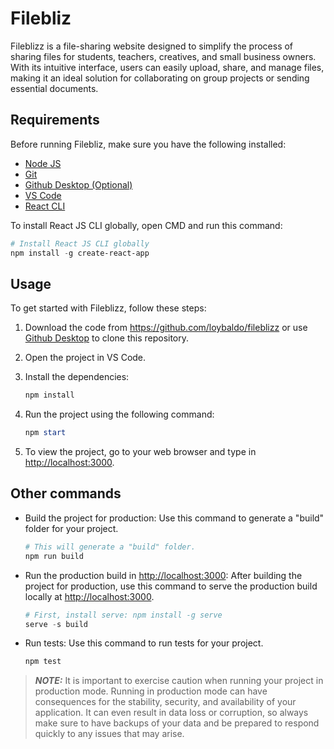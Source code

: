 # Filebliz

Fileblizz is a file-sharing website designed to simplify the process of sharing files for students, teachers, creatives, and small business owners. With its intuitive interface, users can easily upload, share, and manage files, making it an ideal solution for collaborating on group projects or sending essential documents.

## Requirements

Before running Filebliz, make sure you have the following installed:

- [Node JS](https://nodejs.org/)
- [Git](https://git-scm.com/)
- [Github Desktop (Optional)](https://desktop.github.com/)
- [VS Code](https://code.visualstudio.com/)
- [React CLI](https://www.npmjs.com/package/create-react-app)

To install React JS CLI globally, open CMD and run this command:

```powershell
# Install React JS CLI globally
npm install -g create-react-app
```

## Usage

To get started with Fileblizz, follow these steps:

1. Download the code from <https://github.com/loybaldo/fileblizz> or use [Github Desktop](https://desktop.github.com/) to clone this repository.

2. Open the project in VS Code.

3. Install the dependencies:

    ```powershell
    npm install
    ```

4. Run the project using the following command:

    ```powershell
    npm start
    ```

5. To view the project, go to your web browser and type in <http://localhost:3000>.

## Other commands

- Build the project for production:
Use this command to generate a "build" folder for your project.

    ```powershell
    # This will generate a "build" folder.
    npm run build
    ```

- Run the production build in <http://localhost:3000>:
After building the project for production, use this command to serve the production build locally at <http://localhost:3000>.

    ```powershell
    # First, install serve: npm install -g serve
    serve -s build
    ```

- Run tests:
Use this command to run tests for your project.

    ```powershell
    npm test
    ```

> **_NOTE:_**  It is important to exercise caution when running your project in production mode. Running in production mode can have consequences for the stability, security, and availability of your application. It can even result in data loss or corruption, so always make sure to have backups of your data and be prepared to respond quickly to any issues that may arise.
